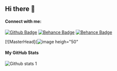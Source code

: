 ## Hi there 👋

<!--
**berk00/berk00** is a ✨ _special_ ✨ repository because its `README.md` (this file) appears on your GitHub profile.

Here are some ideas to get you started:

- 🔭 I’m currently working on ...
- 🌱 I’m currently learning ...
- 👯 I’m looking to collaborate on ...
- 🤔 I’m looking for help with ...
- 💬 Ask me about ...
- 📫 How to reach me: ...
- 😄 Pronouns: ...
- ⚡ Fun fact: ...
-->


#### Connect with me:

[![Github Badge](https://img.shields.io/badge/GitHub-100000?style=for-the-badge&logo=github&logoColor=white)](https://github.com/berk00) 
[![Behance Badge](https://img.shields.io/badge/-Behance-blue?style=for-the-badge&logo=behance&logoColor=white)](https://www.behance.net/berkcanbaz)
[![Behance Badge](https://img.shields.io/badge/LinkedIn-0077B5?style=for-the-badge&logo=linkedin&logoColor=white)](https://www.linkedin.com/in/berk-canbaz-26ba43240/)

[![MasterHead](![image heigh="50"](https://user-images.githubusercontent.com/60429097/178164756-f7c29f64-449b-4636-9ad9-0febd62c0b61.png)



#### My GitHub Stats
![Github stats 1](https://github-readme-stats.vercel.app/api?username=berk00&show_icons=true&theme=github_dark) 

